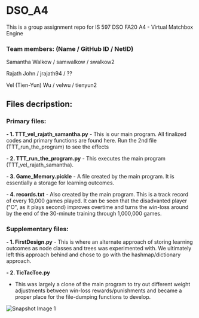 # DSO_A4
This is a group assignment repo for IS 597 DSO FA20 A4 - Virtual Matchbox Engine

### Team members: (Name / GitHub ID / NetID)
Samantha Walkow / samwalkow / swalkow2

Rajath John / jrajath94 / ??

Vel (Tien-Yun) Wu / velwu / tienyun2

## Files decripstion:
### Primary files:
**- 1. TTT_vel_rajath_samantha.py**
    - This is our main program. All finalized codes and primary functions are found here. Run the 2nd file (TTT_run_the_program) to see the effects

**- 2. TTT_run_the_program.py**
    - This executes the main program (TTT_vel_rajath_samantha).
    
**- 3. Game_Memory.pickle**
    - A file created by the main program. It is essentially a storage for learning outcomes.

**- 4. records.txt**
    - Also created by the main program. This is a track record of every 10,000 games played. It can be seen that the disadvanted player ("O", as it plays second) improves overtime and turns the win-loss around by the end of the 30-minute training through 1,000,000 games.
    
### Supplementary files:
**- 1. FirstDesign.py**
    - This is where an alternate approach of storing learning outcomes as node classes and trees was experimented with. We ultimately left this approach behind and chose to go with the hashmap/dictionary approach.
    
**- 2. TicTacToe.py**
  - This was largely a clone of the main program to try out different weight adjustments between win-loss rewards/punishments and became a proper place for the file-dumping functions to develop.


![Snapshot Image 1](https://github.com/velwu/DSO_A4/blob/master/TTT_image_for_fun.jpg)
